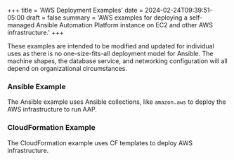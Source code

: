 +++
title = 'AWS Deployment Examples'
date = 2024-02-24T09:39:51-05:00
draft = false
summary = 'AWS examples for deploying a self-managed Ansible Automation Platform instance on EC2 and other AWS infrastructure.'
+++

These examples are intended to be modified and updated for individual uses as there is no one-size-fits-all deployment model for Ansible.  The  machine shapes, the database service, and networking configuration will all depend on organizational circumstances.

### Ansible Example

The Ansible example uses Ansible collections, like `amazon.aws` to deploy the AWS infrastructure to run AAP.

### CloudFormation Example

The CloudFormation example uses CF templates to deploy AWS infrastructure.
